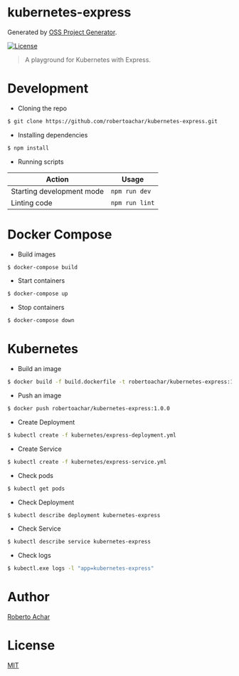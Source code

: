 # kubernetes-express

Generated by [OSS Project Generator](http://bit.ly/generator-oss-project).

[![License][license-badge]][license-url]

> A playground for Kubernetes with Express.

# Development

* Cloning the repo

```bash
$ git clone https://github.com/robertoachar/kubernetes-express.git
```

* Installing dependencies

```bash
$ npm install
```

* Running scripts

Action | Usage
------ | -----
Starting development mode | `npm run dev`
Linting code              | `npm run lint`

# Docker Compose

* Build images

```bash
$ docker-compose build
```

* Start containers

```bash
$ docker-compose up
```

* Stop containers

```bash
$ docker-compose down
```

# Kubernetes

* Build an image

```bash
$ docker build -f build.dockerfile -t robertoachar/kubernetes-express:1.0.0 .
```

* Push an image

```bash
$ docker push robertoachar/kubernetes-express:1.0.0
```

* Create Deployment

```bash
$ kubectl create -f kubernetes/express-deployment.yml
```

* Create Service

```bash
$ kubectl create -f kubernetes/express-service.yml
```

* Check pods

```bash
$ kubectl get pods
```

* Check Deployment

```bash
$ kubectl describe deployment kubernetes-express
```

* Check Service

```bash
$ kubectl describe service kubernetes-express
```

* Check logs

```bash
$ kubectl.exe logs -l "app=kubernetes-express"
```

# Author

[Roberto Achar](https://twitter.com/robertoachar)

# License

[MIT](https://github.com/robertoachar/kubernetes-express/blob/master/LICENSE)

[license-badge]: https://img.shields.io/github/license/robertoachar/kubernetes-express.svg
[license-url]: https://opensource.org/licenses/MIT
